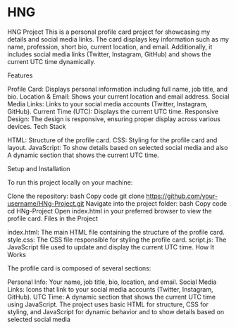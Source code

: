 # HNG
HNG Project
This is a personal profile card project for showcasing my details and social media links. The card displays key information such as my name, profession, short bio, current location, and email. Additionally, it includes social media links (Twitter, Instagram, GitHub) and shows the current UTC time dynamically.

Features

Profile Card: Displays personal information including full name, job title, and bio.
Location & Email: Shows your current location and email address.
Social Media Links: Links to your social media accounts (Twitter, Instagram, GitHub).
Current Time (UTC): Displays the current UTC time.
Responsive Design: The design is responsive, ensuring proper display across various devices.
Tech Stack

HTML: Structure of the profile card.
CSS: Styling for the profile card and layout.
JavaScript: To show details based on selected social media and also A dynamic section that shows the current UTC time.



Setup and Installation

To run this project locally on your machine:

Clone the repository:
bash
Copy code
git clone https://github.com/your-username/HNg-Project.git
Navigate into the project folder:
bash
Copy code
cd HNg-Project
Open index.html in your preferred browser to view the profile card.
Files in the Project

index.html: The main HTML file containing the structure of the profile card.
style.css: The CSS file responsible for styling the profile card.
script.js: The JavaScript file used to update and display the current UTC time.
How It Works

The profile card is composed of several sections:

Personal Info: Your name, job title, bio, location, and email.
Social Media Links: Icons that link to your social media accounts (Twitter, Instagram, GitHub).
UTC Time: A dynamic section that shows the current UTC time using JavaScript.
The project uses basic HTML for structure, CSS for styling, and JavaScript for dynamic behavior and to show details based on selected social media 
